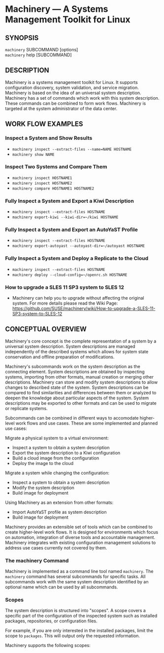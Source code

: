 # Machinery — A Systems Management Toolkit for Linux

## SYNOPSIS

`machinery` SUBCOMMAND \[options\] <br>
`machinery` help [SUBCOMMAND]


## DESCRIPTION

Machinery is a systems management toolkit for Linux. It supports configuration
discovery, system validation, and service migration. Machinery is based on the
idea of an universal system description. Machinery has a set of commands which
work with this system description. These commands can be combined to form work
flows. Machinery is targeted at the system administrator of the data center.


## WORK FLOW EXAMPLES

### Inspect a System and Show Results
  - `machinery inspect --extract-files --name=NAME HOSTNAME`
  - `machinery show NAME`

### Inspect Two Systems and Compare Them
  - `machinery inspect HOSTNAME1`
  - `machinery inspect HOSTNAME2`
  - `machinery compare HOSTNAME1 HOSTNAME2`

### Fully Inspect a System and Export a Kiwi Description
  - `machinery inspect --extract-files HOSTNAME`
  - `machinery export-kiwi --kiwi-dir=~/kiwi HOSTNAME`

### Fully Inspect a System and Export an AutoYaST Profile
  - `machinery inspect --extract-files HOSTNAME`
  - `machinery export-autoyast --autoyast-dir=~/autoyast HOSTNAME`

### Fully Inspect a System and Deploy a Replicate to the Cloud
  - `machinery inspect --extract-files HOSTNAME`
  - `machinery deploy --cloud-config=~/openrc.sh HOSTNAME`

### How to upgrade a SLES 11 SP3 system to SLES 12
  - Machinery can help you to upgrade without affecting the original system.
    For more details please read the Wiki Page: <br>
    https://github.com/SUSE/machinery/wiki/How-to-upgrade-a-SLES-11-SP3-system-to-SLES-12


## CONCEPTUAL OVERVIEW

Machinery's core concept is the complete representation of a system by a
universal system description.
System descriptions are managed independently of the described
systems which allows for system state conservation and offline preparation of
modifications.

Machinery's subcommands work on the system description as the connecting
element.
System descriptions are obtained by inspecting systems, importing from other
formats, manual creation or merging other descriptions.
Machinery can store and modify system descriptions to allow changes to
described state of the system.
System descriptions can be compared to find similarities and differences
between them or analyzed to deepen the knowledge about particular aspects of
the system.
System descriptions may be exported to other formats and can be used to
migrate or replicate systems.

Subcommands can be combined in different ways to accomodate higher-level work
flows and use cases.
These are some implemented and planned use cases:

Migrate a physical system to a virtual environment:

  - Inspect a system to obtain a system description
  - Export the system description to a Kiwi configuration
  - Build a cloud image from the configuration
  - Deploy the image to the cloud

Migrate a system while changing the configuration:

  - Inspect a system to obtain a system description
  - Modify the system description
  - Build image for deployment

Using Machinery as an extension from other formats:

  - Import AutoYaST profile as system description
  - Build image for deployment

Machinery provides an extensible set of tools which can be combined to create
higher-level work flows.
It is designed for environments which focus on automation, integration
of diverse tools and accountable management.
Machinery integrates with existing configuration management solutions to
address use cases currently not covered by them.

### The machinery Command

Machinery is implemented as a command line tool named `machinery`. The
`machinery` command has several subcommands for specific tasks. All
subcommands work with the same system description identified by an optional
name which can be used by all subcommands.


### Scopes

The system description is structured into "scopes". A scope covers a specific
part of the configuration of the inspected system such as installed packages,
repositories, or configuration files.

For example, if you are only interested in the installed packages, limit the
scope to `packages`. This will output only the requested information.

Machinery supports the following scopes:

